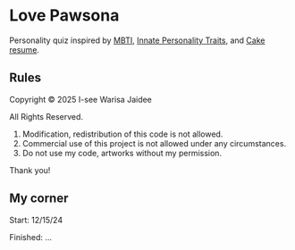 # Love Pawsona

Personality quiz inspired by [MBTI](https://www.16personalities.com/free-personality-test), [Innate Personality Traits](https://typeofyou.alltheway.tw/en/), and [Cake resume](https://www.cakeresume.com/campaigns/what-cake-r-u/en?locale=en).


## Rules

Copyright &copy; 2025 I-see Warisa Jaidee

All Rights Reserved.

1. Modification, redistribution of this code is not allowed.
2. Commercial use of this project is not allowed under any circumstances.
3. Do not use my code, artworks without my permission.

Thank you!



## My corner

Start: 12/15/24

Finished: ...




